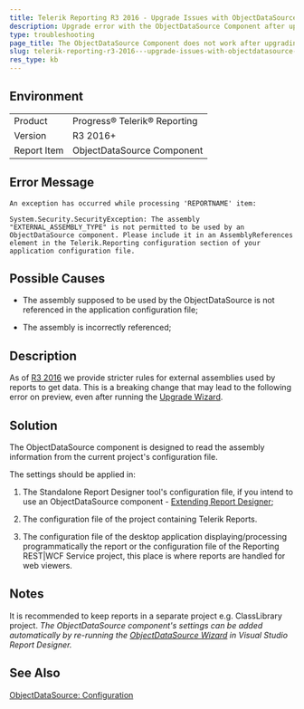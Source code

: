 ```yaml
---
title: Telerik Reporting R3 2016 - Upgrade Issues with ObjectDataSource Component
description: Upgrade error with the ObjectDataSource Component after upgrading to R3 2016 or newer.
type: troubleshooting
page_title: The ObjectDataSource Component does not work after upgrading to R3 2016
slug: telerik-reporting-r3-2016---upgrade-issues-with-objectdatasource-component
res_type: kb
---
```


## Environment
<table>
	<tr>
		<td>Product</td>
		<td>Progress® Telerik® Reporting</td>
	</tr>
    <tr>
		<td>Version</td>
		<td>R3 2016+</td>
	</tr>
	<tr>
		<td>Report Item</td>
		<td>ObjectDataSource Component</td>
	</tr>
</table>

## Error Message

```
An exception has occurred while processing 'REPORTNAME' item:

System.Security.SecurityException: The assembly "EXTERNAL_ASSEMBLY_TYPE" is not permitted to be used by an ObjectDataSource component. Please include it in an AssemblyReferences element in the Telerik.Reporting configuration section of your application configuration file.
```

## Possible Causes

- The assembly supposed to be used by the ObjectDataSource is not referenced in the application configuration file;

- The assembly is incorrectly referenced;
  
## Description

As of [R3 2016](../upgrade-path-2016-r3#api-breaking-changes) we provide stricter rules for external assemblies used by reports to get data. This is a breaking change that may lead to the following error on preview, even after running the [Upgrade Wizard](../ui-upgrade-wizard). 

## Solution

 The ObjectDataSource component is designed to read the assembly information from the current project's configuration file.  
  
 The settings should be applied in:  

1. The Standalone Report Designer tool's configuration file, if you intend to use an ObjectDataSource component - [Extending Report Designer](../standalone-report-designer-extending-configuration);

2. The configuration file of the project containing Telerik Reports.  

3. The configuration file of the desktop application displaying/processing programmatically the report or the configuration file of the Reporting REST|WCF Service project, this place is where reports are handled for web viewers.

## Notes

It is recommended to keep reports in a separate project e.g. ClassLibrary project. *The ObjectDataSource component's settings can be added automatically by re-running the [ObjectDataSource Wizard](../objectdatasource-wizard) in Visual Studio Report Designer.*

## See Also

[ObjectDataSource: Configuration](../objectdatasource#configuration)

